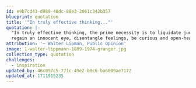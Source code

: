 ```yaml
---
id: e9b7cd43-d989-48dc-88e3-2061c342b357
blueprint: quotation
title: '"In truly effective thinking..."'
quotation: |-
  "In truly effective thinking, the prime necessity is to liquidate judgments, 
  regain an innocent eye, disentangle feelings, be curious and open-hearted."
attribution: '~ Walter Lipman, Public Opinion'
image: 1-walter-lippmann-1889-1974-granger.jpg
collection_type: quotation
challenges:
  - inspiration
updated_by: 46c097c5-771c-49e2-b8c6-ba6009ae7172
updated_at: 1711915235
---
```

